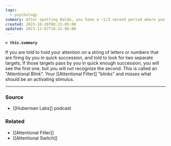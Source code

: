 ```yaml
---
tags:
  - psychology
summary: After spotting Waldo, you have a ~1/2 second period where you cannot see another.
created: 2023-10-26T08:23-05:00
updated: 2023-12-07T10:31-06:00
---
```

**`= this.summary`**

If you are told to hold your attention on a string of letters or numbers that are firing by you in quick succession, and told to look for two separate targets, If those targets pass by you in quick enough succession, you will see the first one, but you will not recognize the second. This is called an "Attentional Blink". Your [[Attentional Filter]] "blinks" and misses what should be an activating stimulus.

---
### Source
- [[Huberman Labs]] podcast

### Related
- [[Attentional Filter]]
- [[Attentional Switch]]